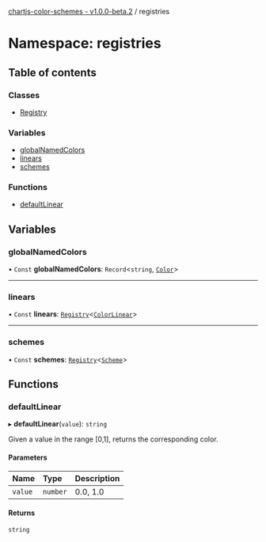 [chartjs-color-schemes - v1.0.0-beta.2](../README.md) / registries

# Namespace: registries

## Table of contents

### Classes

- [Registry](../classes/registries.Registry.md)

### Variables

- [globalNamedColors](registries.md#globalnamedcolors)
- [linears](registries.md#linears)
- [schemes](registries.md#schemes)

### Functions

- [defaultLinear](registries.md#defaultlinear)

## Variables

### globalNamedColors

• `Const` **globalNamedColors**: `Record`<`string`, [`Color`](../README.md#color)\>

___

### linears

• `Const` **linears**: [`Registry`](../classes/registries.Registry.md)<[`ColorLinear`](../README.md#colorlinear)\>

___

### schemes

• `Const` **schemes**: [`Registry`](../classes/registries.Registry.md)<[`Scheme`](../README.md#scheme)\>

## Functions

### defaultLinear

▸ **defaultLinear**(`value`): `string`

Given a value in the range [0,1], returns the corresponding color.

#### Parameters

| Name | Type | Description |
| :------ | :------ | :------ |
| `value` | `number` | 0.0, 1.0 |

#### Returns

`string`
